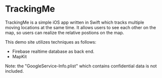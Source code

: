 TrackingMe
=======

TrackingMe is a simple iOS app written in Swift which tracks multiple moving locations at the same time.
It allows users to see each other on the map, so users can realize the relative postions on the map.

This demo site utilizes techniques as follows:

- Firebase realtime database as back end.
- MapKit

Note: the "GoogleService-Info.plist" which contains confidential data is not included.

